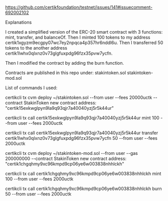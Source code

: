 https://github.com/certikfoundation/testnet/issues/141#issuecomment-692002102

Explanations 

I created a simplified version of the ERC-20 smart contract with 3 functions: mint, transfer, and balanceOf. Then I minted 100 tokens to my address certik1xgyzm9ecgpy07wc7ey2npqca4p357hr6nddl6u. Then I transferred 50 tokens to the another address certik1lwhx0qlxnz0v73glgfuxpdg96fzx35pvw7ycfn.

Then I modified the contract by adding the burn function.

Contracts are published in this repo under:
stakintoken.sol
stakintoken-mod.sol

List of commands I used:

certikcli tx cvm deploy ~/stakintoken.sol --from user --fees 20000uctk --contract StakinToken
new contract address: "certik15exkwglpyn9la9q93qjr7a40040yzj5r5k44ur"

certikcli tx call certik15exkwglpyn9la9q93qjr7a40040yzj5r5k44ur mint 100 --from user --fees 2000uctk

certikcli tx call certik15exkwglpyn9la9q93qjr7a40040yzj5r5k44ur transfer certik1lwhx0qlxnz0v73glgfuxpdg96fzx35pvw7ycfn 50  --from user --fees 2000uctk

certikcli tx cvm deploy ~/stakintoken-mod.sol --from user --gas 200000000 --contract StakinToken
new contract address: "certik1chgqhmy9xc96kmpd9cp06ye6w003838nhhlckh"

certikcli tx call certik1chgqhmy9xc96kmpd9cp06ye6w003838nhhlckh mint 100 --from user --fees 2000uctk 

certikcli tx call certik1chgqhmy9xc96kmpd9cp06ye6w003838nhhlckh burn 50 --from user --fees 2000uctk
